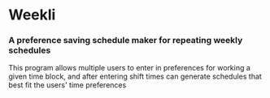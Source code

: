 # Weekli
### A preference saving schedule maker for repeating weekly schedules

This program allows multiple users to enter in preferences for working a given time block, and after entering shift times can generate schedules that best fit the users' time preferences
